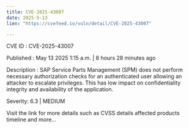 ```yaml
---
title: CVE-2025-43007
date: 2025-5-13
lien: "https://cvefeed.io/vuln/detail/CVE-2025-43007"

---
```


CVE ID : CVE-2025-43007

Published :  May 13
2025
1:15 a.m. | 8 hours
28 minutes ago

Description : SAP Service Parts Management (SPM) does not perform necessary authorization checks for an authenticated user
allowing an attacker to escalate privileges. This has low impact on confidentiality
integrity and availability of the application.

Severity: 6.3 | MEDIUM

Visit the link for more details
such as CVSS details
affected products
timeline
and more...

